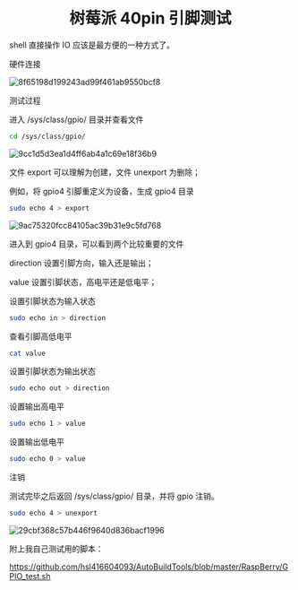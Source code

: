 # <center> 树莓派 40pin 引脚测试

shell 直接操作 IO 应该是最方便的一种方式了。

硬件连接

![8f65198d199243ad99f461ab9550bcf8](https://user-images.githubusercontent.com/26021085/165071067-b2722343-1178-49fa-ad0a-adf28ef0f173.png)

测试过程

进入 /sys/class/gpio/ 目录并查看文件

``` bash
cd /sys/class/gpio/
```

![9cc1d5d3ea1d4ff6ab4a1c69e18f36b9](https://user-images.githubusercontent.com/26021085/165071172-e996880b-1241-4585-8c73-e8d7b1c05b77.png)

文件 export 可以理解为创建，文件 unexport 为删除；

例如，将 gpio4 引脚重定义为设备，生成 gpio4 目录
``` bash
sudo echo 4 > export
```

![9ac75320fcc84105ac39b31e9c5fd768](https://user-images.githubusercontent.com/26021085/165071264-9678a18f-ef40-4afc-8e84-50f3353f85a1.png)


 进入到 gpio4 目录，可以看到两个比较重要的文件

direction 设置引脚方向，输入还是输出；

value 设置引脚状态，高电平还是低电平；

设置引脚状态为输入状态
``` bash
sudo echo in > direction
```

查看引脚高低电平
``` bash
cat value
```

设置引脚状态为输出状态
``` bash
sudo echo out > direction
```
设置输出高电平
``` bash
sudo echo 1 > value
```

设置输出低电平
``` bash
sudo echo 0 > value
``` 

注销

测试完毕之后返回 /sys/class/gpio/ 目录，并将 gpio 注销。

``` bash
sudo echo 4 > unexport
```

![29cbf368c57b446f9640d836bacf1996](https://user-images.githubusercontent.com/26021085/165071498-ed7620ef-90eb-4a6a-832c-97a79ee82ebe.png)


附上我自己测试用的脚本：

<https://github.com/hsl416604093/AutoBuildTools/blob/master/RaspBerry/GPIO_test.sh>

